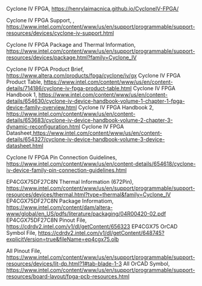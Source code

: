 

Cyclone IV FPGA, https://henrylaimacnica.github.io/CycloneIV-FPGA/

Cyclone IV FPGA Support, , https://www.intel.com/content/www/us/en/support/programmable/support-resources/devices/cyclone-iv-support.html

Cyclone IV FPGA Package and Thermal Information, https://www.intel.com/content/www/us/en/support/programmable/support-resources/devices/package.html?family=Cyclone_IV


Cyclone IV FPGA Product Brief, https://www.altera.com/products/fpga/cyclone/iv/gx
Cyclone IV FPGA Product Table, https://www.intel.com/content/www/us/en/content-details/714186/cyclone-iv-fpga-product-table.html
Cyclone IV FPGA Handbook 1, https://www.intel.com/content/www/us/en/content-details/654630/cyclone-iv-device-handbook-volume-1-chapter-1-fpga-device-family-overview.html
Cyclone IV FPGA Handbook 2, https://www.intel.com/content/www/us/en/content-details/653683/cyclone-iv-device-handbook-volume-2-chapter-3-dynamic-reconfiguration.html
Cyclone IV FPGA Datasheet,https://www.intel.com/content/www/us/en/content-details/654327/cyclone-iv-device-handbook-volume-3-device-datasheet.html


Cyclone IV FPGA Pin Connection Guidelines, https://www.intel.com/content/www/us/en/content-details/654618/cyclone-iv-device-family-pin-connection-guidelines.html

EP4CGX75DF27C8N Thermal Information (672Pin), https://www.intel.com/content/www/us/en/support/programmable/support-resources/devices/thermal.html?type=thermal&family=Cyclone_IV
EP4CGX75DF27C8N Package Informatiom,  https://www.intel.com/content/dam/altera-www/global/en_US/pdfs/literature/packaging/04R00420-02.pdf
EP4CGX75DF27C8N Pinout File,  https://cdrdv2.intel.com/v1/dl/getContent/656323
EP4CGX75 OrCAD Symbol File,  https://cdrdv2.intel.com/v1/dl/getContent/648745?explicitVersion=true&fileName=ep4cgx75.olb

All Pinout File, https://www.intel.com/content/www/us/en/support/programmable/support-resources/devices/lit-dp.html?1#tab-blade-1-3
All OrCAD Symbol, https://www.intel.com/content/www/us/en/support/programmable/support-resources/board-layout/fpga-pcb-resources.html
     

